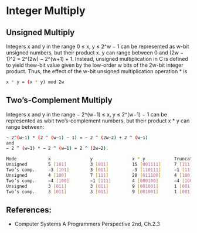 # Integer Multiply

## Unsigned Multiply

Integers x and y in the range 0 ≤ x, y ≤ 2^w − 1 can be represented as w-bit unsigned numbers, but their product x. y can range between 0 and (2w − 1)^2 = 2^(2w) − 2^(w+1) + 1. Instead, unsigned multiplication in C is defined to yield thew-bit value given by the low-order w bits of the 2w-bit integer product. Thus, the effect of the w-bit unsigned multiplication operation * is

```bash
x * y = (x * y) mod 2w
```



## Two’s-Complement Multiply

Integers x and y in the range − 2^(w−1) ≤ x, y ≤ 2^(w−1) − 1 can be represented as wbit two’s-complement numbers, but their product x * y can range between:

```bash
− 2^(w−1) * (2 ^ (w−1) − 1) = − 2 ^ (2w−2) + 2 ^ (w−1)
and
− 2 ^ (w−1) * − 2 ^ (w−1) = 2 ^ (2w−2).
```

```bash
Mode            x               y               x * y           Truncated x * y
Unsigned        5 [101]         3 [011]         15 [001111]     7 [111]
Two’s comp.     −3 [101]        3 [011]         −9 [110111]     −1 [111]
Unsigned        4 [100]         7 [111]         28 [011100]     4 [100]
Two’s comp.     −4 [100]        −1 [111]        4 [000100]      −4 [100]
Unsigned        3 [011]         3 [011]         9 [001001]      1 [001]
Two’s comp.     3 [011]         3 [011]         9 [001001]      1 [001]
```

## References:
 - Computer Systems A Programmers Perspective 2nd, Ch.2.3
